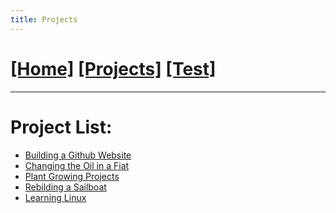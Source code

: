 ```yaml
---
title: Projects
---
```

# [[Home]][2]   [[Projects]][0]   [[Test]][1]
---

# Project List:

* [Building a Github Website][4]
* [Changing the Oil in a Fiat][3]
* [Plant Growing Projects][5]
* [Rebilding a Sailboat][6]
* [Learning Linux][7]

[3]: /projects/fiat_oil/
[0]: /projects/
[1]: /test/
[2]: /
[4]: /projects/website/
[5]: /projects/plants/
[6]: /projects/boat/
[7]: /projects/linux_code/
